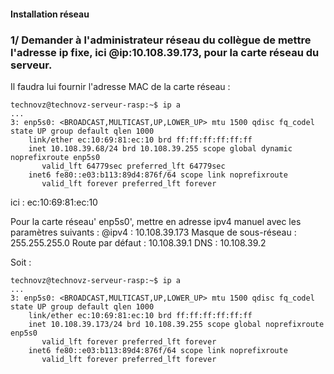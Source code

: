 #### Installation réseau


### 1/ Demander à l'administrateur réseau du collègue de mettre l'adresse ip fixe, ici @ip:10.108.39.173, pour la carte réseau du serveur.

Il faudra lui fournir l'adresse MAC de la carte réseau : 

```
technovz@technovz-serveur-rasp:~$ ip a
...
3: enp5s0: <BROADCAST,MULTICAST,UP,LOWER_UP> mtu 1500 qdisc fq_codel state UP group default qlen 1000
    link/ether ec:10:69:81:ec:10 brd ff:ff:ff:ff:ff:ff
    inet 10.108.39.68/24 brd 10.108.39.255 scope global dynamic noprefixroute enp5s0
       valid_lft 64779sec preferred_lft 64779sec
    inet6 fe80::e03:b113:89d4:876f/64 scope link noprefixroute 
       valid_lft forever preferred_lft forever

```

ici : ec:10:69:81:ec:10


Pour la carte réseau' enp5s0', mettre en adresse ipv4 manuel avec les paramètres suivants : 
@ipv4 : 10.108.39.173
Masque de sous-réseau : 255.255.255.0
Route par défaut : 10.108.39.1
DNS : 10.108.39.2

Soit : 
```
technovz@technovz-serveur-rasp:~$ ip a
...
3: enp5s0: <BROADCAST,MULTICAST,UP,LOWER_UP> mtu 1500 qdisc fq_codel state UP group default qlen 1000
    link/ether ec:10:69:81:ec:10 brd ff:ff:ff:ff:ff:ff
    inet 10.108.39.173/24 brd 10.108.39.255 scope global noprefixroute enp5s0
       valid_lft forever preferred_lft forever
    inet6 fe80::e03:b113:89d4:876f/64 scope link noprefixroute 
       valid_lft forever preferred_lft forever
```
